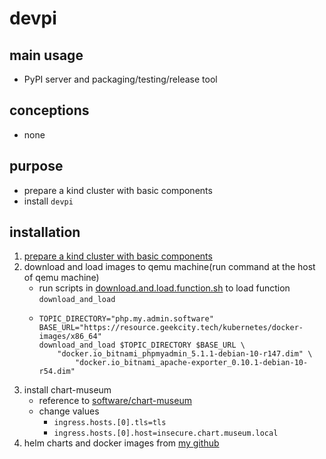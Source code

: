 # devpi

## main usage

* PyPI server and packaging/testing/release tool

## conceptions

* none

## purpose

* prepare a kind cluster with basic components
* install `devpi`

## installation

1. [prepare a kind cluster with basic components](../basic/kind.cluster.md)
2. download and load images to qemu machine(run command at the host of qemu machine)
    * run scripts
      in [download.and.load.function.sh](../resources/create.qemu.machine.for.kind/download.and.load.function.sh.md) to
      load function `download_and_load`
    * ```shell
      TOPIC_DIRECTORY="php.my.admin.software"
      BASE_URL="https://resource.geekcity.tech/kubernetes/docker-images/x86_64"
      download_and_load $TOPIC_DIRECTORY $BASE_URL \
          "docker.io_bitnami_phpmyadmin_5.1.1-debian-10-r147.dim" \
              "docker.io_bitnami_apache-exporter_0.10.1-debian-10-r54.dim"
      ```
3. install chart-museum
    * reference to [software/chart-museum](chart.museum.md)
    * change values
        + `ingress.hosts.[0].tls=tls`
        + `ingress.hosts.[0].host=insecure.chart.museum.local`
4. helm charts and docker images from [my github](https://github.com/ben-wangz/nvwa/tree/main/devpi)